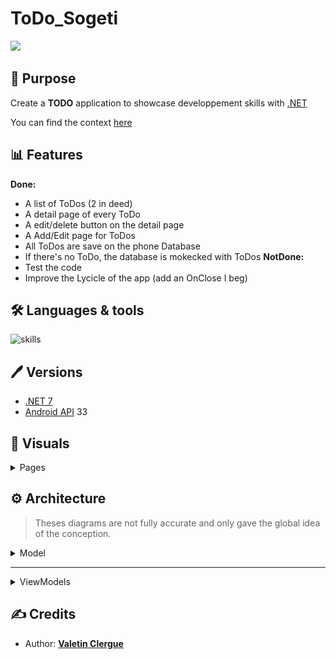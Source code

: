 # ToDo_Sogeti

![](https://github.com/HandyS11/ToDo_Sogeti/actions/workflows/dotnet.yml/badge.svg)

## 📝 Purpose

Create a **TODO** application to showcase developpement skills with [.NET](https://learn.microsoft.com/en-us/dotnet/)

You can find the context [here](./CONTEXT.md)

## 📊 Features

**Done:**
- A list of ToDos (2 in deed)
- A detail page of every ToDo
- A edit/delete button on the detail page
- A Add/Edit page for ToDos
- All ToDos are save on the phone Database
- If there's no ToDo, the database is mokecked with ToDos
**NotDone:**
- Test the code
- Improve the Lycicle of the app (add an OnClose I beg)

## 🛠 Languages & tools

![skills](https://skillicons.dev/icons?i=cs,dotnet,visualstudio)

## 🖊️ Versions 

- [.NET 7](https://learn.microsoft.com/en-us/dotnet/core/whats-new/dotnet-7)
- [Android API](https://developer.android.com/reference) 33

## 📍 Visuals

<details><summary> Pages </summary>

| Sketchs | App |
| --- | --- |
| <img src="./Documentation/sketchs/HomePage.png" height="750"/> | <img src="./Documentation/screens/HomePage.jpg" height="750"/> |
| <img src="./Documentation/sketchs/ToDosPage.png" height="750"/> | <img src="./Documentation/screens/ToDosPage.jpg" height="750"/> | 
| <img src="./Documentation/sketchs/ToDoPage.png" height="750"/> | <img src="./Documentation/screens/ToDoPage.jpg" height="750"/> | 
| <img src="./Documentation/sketchs/NewToDoPage.png" height="750"/> | <img src="./Documentation/screens/NewToDoPage.jpg" height="750"/> | 
| <img src="./Documentation/sketchs/EditToDoPage.png" height="750"/> | <img src="./Documentation/screens/EditToDoPage.jpg" height="750"/> | 
</details>

## ⚙️ Architecture

> Theses diagrams are not fully accurate and only gave the global idea of the conception.

<details><summary> Model </summary>

```mermaid
classDiagram

class ToDo {
    +-/Id : Guid
    +/Title : string
    +/IsDone : bool
    +/Description : string
    +-/CreationDate : DateTime
    ToDo(string title)
    ToDo(string title, string description)
}
```
</details>

---

<details><summary> ViewModels </summary>

```mermaid
classDiagram

class AppVM {
    +/NavigateBackCommand : ICommand
    +/GoToToDoDetail(ToDoVM vm)
    +/GoToAddTodo()
    +/GoToEditTodo(ToDoVM vm)
    +/AddToDo()
    +/EditToDo()
    +/DeleteToDo()
}
AppVM --> "1" ToDoManagerVM : ToDoManagerVM

class ToDoManagerVM {
    +-/Datamanager : IDataManager
    +/SelectedTodo ToDoVM
    - LoadToDos() Task
    + AddToDo(ToDoVM vm) Task
    + EditToDo(ToDoVM vm) Task
    + DeleteToDo(ToDoVM vm) Task
}
ToDoManagerVM --> "1" ToDoVM : SelectedTodo
ToDoManagerVM --> "*" ToDoVM : ToDosNotDone
ToDoManagerVM --> "*" ToDoVM : ToDosDone

class ToDoVM {
    +/Model : ToDo
    +-/Id : Guid
    +/Title : string
    +/IsDone : bool
    +/Description : string
    +-/CreationDate : DateTime
    ToDoVM(ToDo model)
}

class AddOrEditToDoVM {
    +/IsNewToDo : bool
    +/EditTitle : string
    +/EditDescription : string
    Clone(ToDoVM vm)
}
AddOrEditToDoVM ..|> ToDoVM
```
</details>

## ✍️ Credits 

* Author: [**Valetin Clergue**](https://github.com/HandyS11)